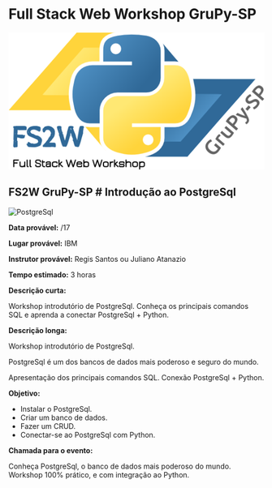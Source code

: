 # Full Stack Web Workshop GruPy-SP

![fs2w](img/fs2w.png)

## FS2W GruPy-SP # Introdução ao PostgreSql

![PostgreSql](https://tellesr.files.wordpress.com/2015/01/postgresql-logo.png)

**Data provável:** /17

**Lugar provável:** IBM

**Instrutor provável:** Regis Santos ou Juliano Atanazio

**Tempo estimado:** 3 horas

**Descrição curta:**

Workshop introdutório de PostgreSql. Conheça os principais comandos SQL e aprenda a conectar PostgreSql + Python.

**Descrição longa:**

Workshop introdutório de PostgreSql.

PostgreSql é um dos bancos de dados mais poderoso e seguro do mundo.

Apresentação dos principais comandos SQL.
Conexão PostgreSql + Python.

**Objetivo:**

* Instalar o PostgreSql.
* Criar um banco de dados.
* Fazer um CRUD.
* Conectar-se ao PostgreSql com Python.

**Chamada para o evento:**

Conheça PostgreSql, o banco de dados mais poderoso do mundo. Workshop 100% prático, e com integração ao Python.



